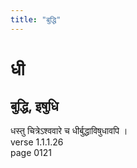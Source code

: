 ```yaml
---
title: "बुद्धि"
---
```


# धी
## बुद्धि, इषुधि
धस्तु चित्रेऽश्ववारे च धीर्बुद्धाविषुधावपि ।<BR>verse 1.1.1.26<BR>page 0121

